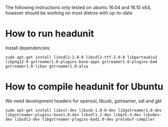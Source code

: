 The following instructions only tested on ubuntu 16.04 and 16.10 x64, however should be working on most distros with up-to-date 

# How to run headunit
Install dependencies:

```
sudo apt-get install libsdl2-2.0-0 libsdl2-ttf-2.0-0 libportaudio2 libpng12-0 gstreamer1.0-plugins-base-apps gstreamer1.0-plugins-bad gstreamer1.0-libav gstreamer1.0-alsa
```

# How to compile headunit for Ubuntu
We need development headers for openssl, libusb, gstreamer, sdl and gkt

```
sudo apt-get install libssl-dev libusb-1.0-0-dev libgstreamer1.0-dev libgstreamer-plugins-base1.0-dev libsdl1.2-dev libgtk-3-dev libudev-dev libsdl2-dev libgstreamer-plugins-bad1.0-dev protobuf-compiler
```

